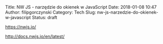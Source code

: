 Title: NW JS - narzędzie do okienek w JavaScript
Date: 2018-01-08 10:47
Author: filipgorczynski
Category: Tech
Slug: nw-js-narzedzie-do-okienek-w-javascript
Status: draft

https://nwjs.io/

http://docs.nwjs.io/en/latest/
